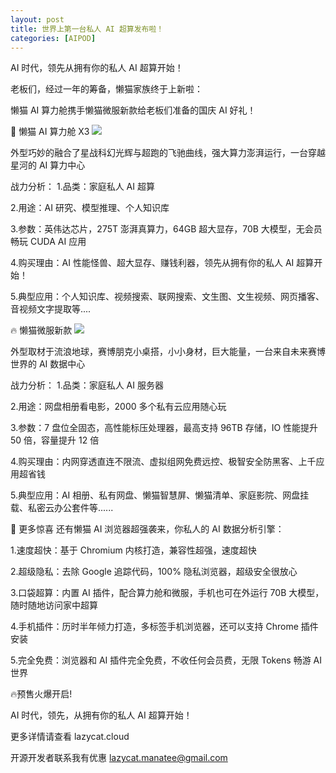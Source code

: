 ```yaml
---
layout: post
title: 世界上第一台私人 AI 超算发布啦！
categories: [AIPOD]
---
```


AI 时代，领先从拥有你的私人 AI 超算开始！

老板们，经过一年的筹备，懒猫家族终于上新啦：

懒猫 AI 算力舱携手懒猫微服新款给老板们准备的国庆 AI 好礼！

🚀 懒猫 AI 算力舱 X3
![]({{site.url}}/pics/ai-pod/2.jpeg)

外型巧妙的融合了星战科幻光辉与超跑的飞驰曲线，强大算力澎湃运行，一台穿越星河的 AI 算力中心

战力分析：
1.品类：家庭私人 AI 超算

2.用途：AI 研究、模型推理、个人知识库

3.参数：英伟达芯片，275T 澎湃真算力，64GB 超大显存，70B 大模型，无会员畅玩 CUDA AI 应用

4.购买理由：AI 性能怪兽、超大显存、赚钱利器，领先从拥有你的私人 AI 超算开始！

5.典型应用：个人知识库、视频搜索、联网搜索、文生图、文生视频、网页播客、音视频文字提取等....

🔥 懒猫微服新款
![]({{site.url}}/pics/ai-pod/1.jpeg)

外型取材于流浪地球，赛博朋克小桌搭，小小身材，巨大能量，一台来自未来赛博世界的 AI 数据中心

战力分析：
1.品类：家庭私人 AI 服务器

2.用途：网盘相册看电影，2000 多个私有云应用随心玩

3.参数：7 盘位全固态，高性能标压处理器，最高支持 96TB 存储，IO 性能提升 50 倍，容量提升 12 倍

4.购买理由：内网穿透直连不限流、虚拟组网免费远控、极智安全防黑客、上千应用超省钱

5.典型应用：AI 相册、私有网盘、懒猫智慧屏、懒猫清单、家庭影院、网盘挂载、私密云办公套件等......

💖 更多惊喜
还有懒猫 AI 浏览器超强袭来，你私人的 AI 数据分析引擎：

1.速度超快：基于 Chromium 内核打造，兼容性超强，速度超快

2.超级隐私：去除 Google 追踪代码，100% 隐私浏览器，超级安全很放心

3.口袋超算：内置 AI 插件，配合算力舱和微服，手机也可在外运行 70B 大模型，随时随地访问家中超算

4.手机插件：历时半年倾力打造，多标签手机浏览器，还可以支持 Chrome 插件安装

5.完全免费：浏览器和 AI 插件完全免费，不收任何会员费，无限 Tokens 畅游 AI 世界

🔥预售火爆开启!
[]({{site.url}}/pics/ai-pod/3.jpeg)

AI 时代，领先，从拥有你的私人 AI 超算开始！

更多详情请查看 lazycat.cloud 

开源开发者联系我有优惠 lazycat.manatee@gmail.com
